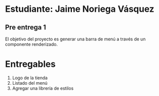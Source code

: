 # Estudiante: Jaime Noriega Vásquez
## Pre entrega 1
El objetivo del proyecto es generar una barra de menú a través de un componente renderizado.

# Entregables
1. Logo de la tienda
2. Listado del menú
3. Agregar una librería de estilos

